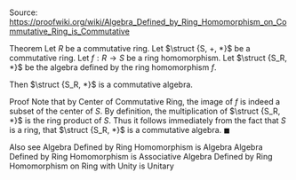 # 

Source: https://proofwiki.org/wiki/Algebra_Defined_by_Ring_Homomorphism_on_Commutative_Ring_is_Commutative

Theorem
Let $R$ be a commutative ring.
Let $\struct {S, +, *}$ be a commutative ring.
Let $f: R \to S$ be a ring homomorphism.
Let $\struct {S_R, *}$ be the algebra defined by the ring homomorphism $f$.

Then $\struct {S_R, *}$ is a commutative algebra.


Proof
Note that by Center of Commutative Ring, the image of $f$ is indeed a subset of the center of $S$.
By definition, the multiplication of $\struct {S_R, *}$ is the ring product of $S$.
Thus it follows immediately from the fact that $S$ is a ring, that $\struct {S_R, *}$ is a commutative algebra.
$\blacksquare$


Also see
Algebra Defined by Ring Homomorphism is Algebra
Algebra Defined by Ring Homomorphism is Associative
Algebra Defined by Ring Homomorphism on Ring with Unity is Unitary




